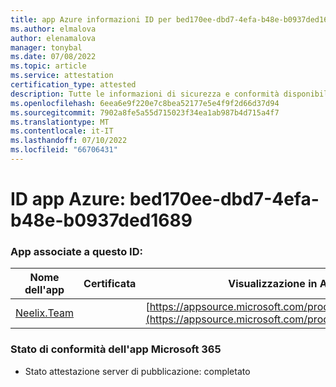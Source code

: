 ```yaml
---
title: app Azure informazioni ID per bed170ee-dbd7-4efa-b48e-b0937ded1689
ms.author: elmalova
author: elenamalova
manager: tonybal
ms.date: 07/08/2022
ms.topic: article
ms.service: attestation
certification_type: attested
description: Tutte le informazioni di sicurezza e conformità disponibili per bed170ee-dbd7-4efa-b48e-b0937ded1689.
ms.openlocfilehash: 6eea6e9f220e7c8bea52177e5e4f9f2d66d37d94
ms.sourcegitcommit: 7902a8fe5a55d715023f34ea1ab987b4d715a4f7
ms.translationtype: MT
ms.contentlocale: it-IT
ms.lasthandoff: 07/10/2022
ms.locfileid: "66706431"
---
```

# <a name="azure-app-id-bed170ee-dbd7-4efa-b48e-b0937ded1689"></a>ID app Azure: bed170ee-dbd7-4efa-b48e-b0937ded1689


### <a name="apps-associated-with-this-id"></a>App associate a questo ID:
| **Nome dell'app** | **Certificata** | **Visualizzazione in AppSource** |
|--------------|---------------|-----------------------|
| [Neelix.Team](../forward/WA200003047.md) |  | [https://appsource.microsoft.com/product/office/WA200003047](https://appsource.microsoft.com/product/office/WA200003047) |

### <a name="microsoft-365-app-compliance-status"></a>Stato di conformità dell'app Microsoft 365
- Stato attestazione server di pubblicazione: completato
